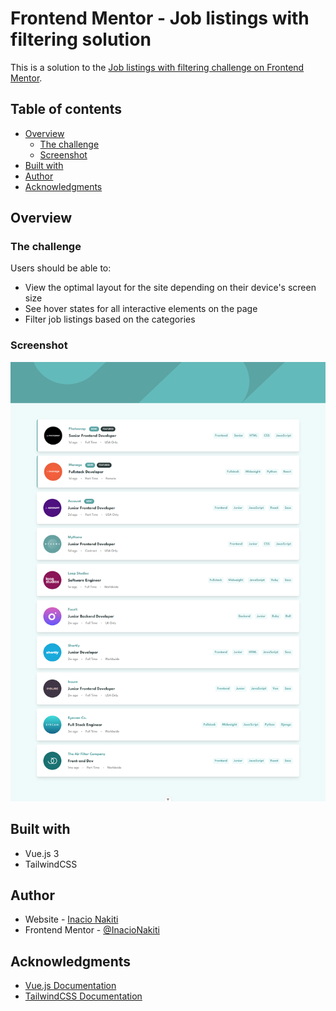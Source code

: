# Frontend Mentor - Job listings with filtering solution

This is a solution to the [Job listings with filtering challenge on Frontend Mentor](https://www.frontendmentor.io/challenges/job-listings-with-filtering-ivstIPCt).  

## Table of contents

- [Overview](#overview)
  - [The challenge](#the-challenge)
  - [Screenshot](#screenshot)
- [Built with](#built-with)
- [Author](#author)
- [Acknowledgments](#acknowledgments)

## Overview

### The challenge

Users should be able to:

- View the optimal layout for the site depending on their device's screen size
- See hover states for all interactive elements on the page
- Filter job listings based on the categories

### Screenshot

![](./screenshot.png)

## Built with

- Vue.js 3
- TailwindCSS

## Author

- Website - [Inacio Nakiti](https://www.inacionakiti.com)
- Frontend Mentor - [@InacioNakiti](https://www.frontendmentor.io/profile/InacioNakiti)

## Acknowledgments

- [Vue.js Documentation](https://vuejs.org/guide/introduction.html)
- [TailwindCSS Documentation](https://tailwindcss.com/docs/installation)
